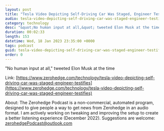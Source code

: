 ```yaml
---
layout: post
title: "Tesla Video Depicting Self-Driving Car Was Staged, Engineer Testifies"
audio: tesla-video-depicting-self-driving-car-was-staged-engineer-testifies-0
category: technology
desc: "&quot;No human input at all,&quot; tweeted Elon Musk at the time"
duration: 00:02:33
length: 153
datetime: Wed, 18 Jan 2023 23:35:00 +0000
tags: podcast
guid: tesla-video-depicting-self-driving-car-was-staged-engineer-testifies-0
order: 0
---
```

&quot;No human input at all,&quot; tweeted Elon Musk at the time

Link: [https://www.zerohedge.com/technology/tesla-video-depicting-self-driving-car-was-staged-engineer-testifies](https://www.zerohedge.com/technology/tesla-video-depicting-self-driving-car-was-staged-engineer-testifies)

About: The Zerohedge Podcast is a non-commercial, automated program, designed to give people a way to get news from Zerohedge in an audio format.  I am actively working on tweaking and improving the setup to create a better listening experience (December 2022).  Suggestions are welcome: [zerohedgePodcast@outlook.com](mailto:zerohedgePodcast@outlook.com)